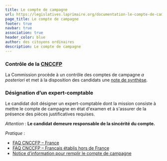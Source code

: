 ```yaml
---
title: Le compte de campagne
url: https://legislatives.laprimaire.org/documentation-le-compte-de-campagne/
page_title: Le compte de campagne
footer: true
navbar: true
association: true
header_color: blue
author: des citoyens ordinaires
description: Le compte de campagne
---
```


### Contrôle de la [CNCCFP](http://www.cnccfp.fr/index.php)

La Commission procède à un contrôle des comptes de campagne *a posteriori* et met à la disposition des candidats une [note de synthèse](http://www.cnccfp.fr/index.php?art=684).

### Désignation d’un expert-comptable

Le candidat doit désigner un expert-comptable dont la mission consiste à mettre le compte de campagne en état d'examen et à s'assurer de la présence des pièces justificatives requises. 

*Attention* : **Le candidat demeure responsable de la sincérité du compte.**

*Pratique* :

* [FAQ CNCCFP – France](http://www.cnccfp.fr/index.php?art=842)
* [FAQ CNCCFP – Français établis hors de France](http://www.cnccfp.fr/index.php?art=836)
* [Notice d’information pour remplir le compte de campagne](http://www.cnccfp.fr/docs/campagne/cnccfp_2016_compte_de_campagne_notice.pdf)
